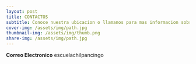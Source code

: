 ```yaml
---
layout: post
title: CONTACTOS 
subtitle: Conoce nuestra ubicacion o llamanos para mas informacion sobre nuestra institucion 
cover-img: /assets/img/path.jpg
thumbnail-img: /assets/img/thumb.png
share-img: /assets/img/path.jpg
---
```

**Correo Electronico**
escuelachilpancingo
